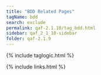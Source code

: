 ```yaml
---
title: "BDD Related Pages"
tagName: bdd
search: exclude
permalink: qaf-2.1.10/tag_bdd.html
sidebar: qaf_2_1_10-sidebar
folder: qaf-2.1.9
---
```

{% include taglogic.html %}

{% include links.html %}
